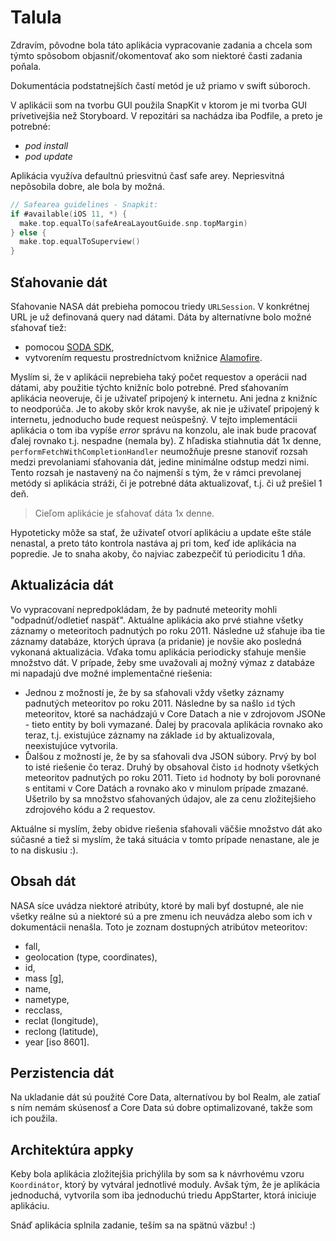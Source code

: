 # Talula

Zdravím, pôvodne bola táto aplikácia vypracovanie zadania a chcela som týmto spôsobom objasniť/okomentovať ako som niektoré časti zadania poňala.

Dokumentácia podstatnejších častí metód je už priamo v swift súboroch.

V aplikácii som na tvorbu GUI použila SnapKit v ktorom je mi tvorba GUI prívetivejšia než Storyboard. V repozitári sa nachádza iba Podfile, a preto je potrebné:

- *pod install*
- *pod update*

Aplikácia využíva defaultnú priesvitnú časť safe arey. Nepriesvitná nepôsobila dobre, ale bola by možná.

```swift
// Safearea guidelines - Snapkit:
if #available(iOS 11, *) {
  make.top.equalTo(safeAreaLayoutGuide.snp.topMargin)
} else {
  make.top.equalToSuperview()
}
```

## Sťahovanie dát

Sťahovanie NASA dát prebieha pomocou triedy `URLSession`. V konkrétnej URL je už definovaná query nad dátami. Dáta by alternatívne bolo možné sťahovať tiež:

- pomocou [SODA SDK]([http://socrata.github.io/soda-swift/](http://socrata.github.io/soda-swift/)),
- vytvorením requestu prostredníctvom knižnice [Alamofire]([https://github.com/Alamofire/Alamofire](https://github.com/Alamofire/Alamofire)).

Myslím si, že v aplikácii neprebieha taký počet requestov a operácii nad dátami, aby použitie týchto knižníc bolo potrebné. Pred sťahovaním aplikácia neoveruje, či je uživateľ pripojený k internetu. Ani jedna z knižníc to neodporúča. Je to akoby skôr krok navyše, ak nie je uživateľ pripojený k internetu, jednoducho bude request neúspešný. V tejto implementácii aplikácia o tom iba vypíše *error* správu na konzolu, ale inak bude pracovať ďalej rovnako t.j. nespadne (nemala by). Z hľadiska stiahnutia dát 1x denne, `performFetchWithCompletionHandler` neumožňuje presne stanoviť rozsah medzi prevolaniami sťahovania dát, jedine minimálne odstup medzi nimi. Tento rozsah je nastavený na čo najmenší s tým, že v rámci prevolanej metódy si aplikácia stráži, či je potrebné dáta aktualizovať, t.j. či už prešiel 1 deň.

> Cieľom aplikácie je sťahovať dáta 1x denne.

Hypoteticky môže sa stať, že uživateľ otvorí aplikáciu a update ešte stále nenastal, a preto táto kontrola nastáva aj pri tom, keď ide aplikácia na popredie. Je to snaha akoby, čo najviac zabezpečiť tú periodicitu 1 dňa.

## Aktualizácia dát

Vo vypracovaní nepredpokládam, že by padnuté meteority mohli "odpadnúť/odletieť naspäť". Aktuálne aplikácia ako prvé stiahne všetky záznamy o meteoritoch padnutých po roku 2011. Následne už sťahuje iba tie záznamy databáze, ktorých úprava (a pridanie) je novšie ako posledná vykonaná aktualizácia. Vďaka tomu aplikácia periodicky sťahuje menšie množstvo dát. V prípade, žeby sme uvažovali aj možný výmaz z databáze mi napadajú dve možné implementačné riešenia:

- Jednou z možností je, že by sa sťahovali vždy všetky záznamy padnutých meteoritov po roku 2011. Následne by sa našlo `id` tých meteoritov, ktoré sa nachádzajú v Core Datach a nie v zdrojovom JSONe - tieto entity by boli vymazané. Ďalej by pracovala aplikácia rovnako ako teraz, t.j. existujúce záznamy na základe `id` by aktualizovala, neexistujúce vytvorila.
- Ďalšou z možností je, že by sa sťahovali dva JSON súbory. Prvý by bol to isté riešenie čo teraz. Druhý by obsahoval čisto `id` hodnoty všetkých meteoritov padnutých po roku 2011. Tieto `id` hodnoty by boli porovnané s entitami v Core Datách a rovnako ako v minulom prípade zmazané. Ušetrilo by sa množstvo sťahovaných údajov, ale za cenu zložitejšieho zdrojového kódu a 2 requestov.

Aktuálne si myslím, žeby obidve riešenia sťahovali väčšie množstvo dát ako súčasné a tiež si myslím, že taká situácia v tomto prípade nenastane, ale je to na diskusiu :).

## Obsah dát

NASA síce uvádza niektoré atribúty, ktoré by mali byť dostupné, ale nie všetky reálne sú a niektoré sú a pre zmenu ich neuvádza alebo som ich v dokumentácii nenašla. Toto je zoznam dostupných atribútov meteoritov:

- fall,
- geolocation (type, coordinates),
- id,
- mass [g],
- name,
- nametype,
- recclass,
- reclat (longitude),
- reclong (latitude),
- year [iso 8601].

## Perzistencia dát

Na ukladanie dát sú použité Core Data, alternatívou by bol Realm, ale zatiaľ s ním nemám skúsenosť a Core Data sú dobre optimalizované, takže som ich použila.

## Architektúra appky

Keby bola aplikácia zložitejšia prichýlila by som sa k návrhovému vzoru `Koordinátor`, ktorý by vytváral jednotlivé moduly. Avšak tým, že je aplikácia jednoduchá, vytvorila som iba jednoduchú triedu AppStarter, ktorá iniciuje aplikáciu.

Snáď aplikácia splnila zadanie, teším sa na spätnú väzbu! :)
